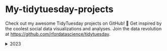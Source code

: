 # My-tidytuesday-projects
Check out my awesome TidyTuesday projects on GitHub! 🌟 Get inspired by the coolest social data visualizations and analyses. Join the data revolution at https://github.com/rfordatascience/tidytuesday. 

<details>
  <summary>2023</summary>

<details>
  <summary>Week 28 | Global Surface Temperatures</summary>  

![TidyTuesday2023Week28](https://github.com/ZoiDiama/My-tidytuesday-projects/assets/139105670/5806ddc8-3a22-4ff3-9ab6-284a32dc7c5e)


<details>
  <summary>Week29</summary>
### GPT detectors
  
![TT_2023Week29](https://github.com/ZoiDiama/My-tidytuesday-projects/assets/139105670/8df46a9f-a944-4110-af1e-10c019264a07)


<details>
  <summary>Week 30</summary>
### Scurvy

<details>
  <summary>2023</summary>
### Week 31 | US States

<details>
  <summary>2023</summary>
### Week 32 | Hot Ones Episodes
